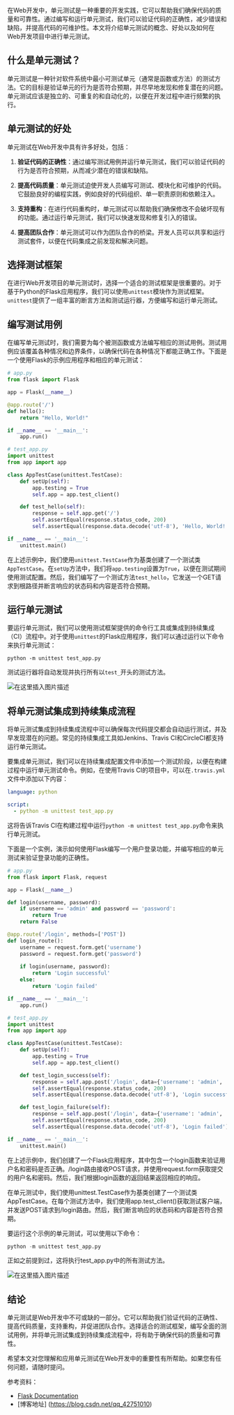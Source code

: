 在Web开发中，单元测试是一种重要的开发实践，它可以帮助我们确保代码的质量和可靠性。通过编写和运行单元测试，我们可以验证代码的正确性，减少错误和缺陷，并提高代码的可维护性。本文将介绍单元测试的概念、好处以及如何在Web开发项目中进行单元测试。

## 什么是单元测试？

单元测试是一种针对软件系统中最小可测试单元（通常是函数或方法）的测试方法。它的目标是验证单元的行为是否符合预期，并尽早地发现和修复潜在的问题。单元测试应该是独立的、可重复的和自动化的，以便在开发过程中进行频繁的执行。

## 单元测试的好处

单元测试在Web开发中具有许多好处，包括：

1. **验证代码的正确性**：通过编写测试用例并运行单元测试，我们可以验证代码的行为是否符合预期，从而减少潜在的错误和缺陷。

2. **提高代码质量**：单元测试迫使开发人员编写可测试、模块化和可维护的代码。它鼓励良好的编程实践，例如良好的代码组织、单一职责原则和依赖注入。

3. **支持重构**：在进行代码重构时，单元测试可以帮助我们确保修改不会破坏现有的功能。通过运行单元测试，我们可以快速发现和修复引入的错误。

4. **提高团队合作**：单元测试可以作为团队合作的桥梁。开发人员可以共享和运行测试套件，以便在代码集成之前发现和解决问题。

## 选择测试框架

在进行Web开发项目的单元测试时，选择一个适合的测试框架是很重要的。对于基于Python的Flask应用程序，我们可以使用`unittest`模块作为测试框架。`unittest`提供了一组丰富的断言方法和测试运行器，方便编写和运行单元测试。

## 编写测试用例

在编写单元测试时，我们需要为每个被测函数或方法编写相应的测试用例。测试用例应该覆盖各种情况和边界条件，以确保代码在各种情况下都能正确工作。下面是一个使用Flask的示例应用程序和相应的单元测试：

```python
# app.py
from flask import Flask

app = Flask(__name__)

@app.route('/')
def hello():
    return "Hello, World!"

if __name__ == '__main__':
    app.run()
```

```python
# test_app.py
import unittest
from app import app

class AppTestCase(unittest.TestCase):
    def setUp(self):
        app.testing = True
        self.app = app.test_client()

    def test_hello(self):
        response = self.app.get('/')
        self.assertEqual(response.status_code, 200)
        self.assertEqual(response.data.decode('utf-8'), 'Hello, World!')

if __name__ == '__main__':
    unittest.main()
```

在上述示例中，我们使用`unittest.TestCase`作为基类创建了一个测试类`AppTestCase`。在`setUp`方法中，我们将`app.testing`设置为`True`，以便在测试期间使用测试配置。然后，我们编写了一个测试方法`test_hello`，它发送一个GET请求到根路径并断言响应的状态码和内容是否符合预期。

## 运行单元测试

要运行单元测试，我们可以使用测试框架提供的命令行工具或集成到持续集成（CI）流程中。对于使用`unittest`的Flask应用程序，我们可以通过运行以下命令来执行单元测试：

```
python -m unittest test_app.py
```

测试运行器将自动发现并执行所有以`test_`开头的测试方法。

![在这里插入图片描述](https://img-blog.csdnimg.cn/direct/1df28002efe1431d89774e3f0b3be5d1.png)

## 将单元测试集成到持续集成流程

将单元测试集成到持续集成流程中可以确保每次代码提交都会自动运行测试，并及早发现潜在的问题。常见的持续集成工具如Jenkins、Travis CI和CircleCI都支持运行单元测试。

要集成单元测试，我们可以在持续集成配置文件中添加一个测试阶段，以便在构建过程中运行单元测试命令。例如，在使用Travis CI的项目中，可以在`.travis.yml`文件中添加以下内容：

```yaml
language: python

script:
  - python -m unittest test_app.py
```

这将告诉Travis CI在构建过程中运行`python -m unittest test_app.py`命令来执行单元测试。


下面是一个实例，演示如何使用Flask编写一个用户登录功能，并编写相应的单元测试来验证登录功能的正确性。

```python
# app.py
from flask import Flask, request

app = Flask(__name__)

def login(username, password):
    if username == 'admin' and password == 'password':
        return True
    return False

@app.route('/login', methods=['POST'])
def login_route():
    username = request.form.get('username')
    password = request.form.get('password')
    
    if login(username, password):
        return 'Login successful'
    else:
        return 'Login failed'

if __name__ == '__main__':
    app.run()

```

```python
# test_app.py
import unittest
from app import app

class AppTestCase(unittest.TestCase):
    def setUp(self):
        app.testing = True
        self.app = app.test_client()

    def test_login_success(self):
        response = self.app.post('/login', data={'username': 'admin', 'password': 'password'})
        self.assertEqual(response.status_code, 200)
        self.assertEqual(response.data.decode('utf-8'), 'Login successful')

    def test_login_failure(self):
        response = self.app.post('/login', data={'username': 'admin', 'password': 'wrong_password'})
        self.assertEqual(response.status_code, 200)
        self.assertEqual(response.data.decode('utf-8'), 'Login failed')

if __name__ == '__main__':
    unittest.main()

```

在上述示例中，我们创建了一个Flask应用程序，其中包含一个login函数来验证用户名和密码是否正确。/login路由接收POST请求，并使用request.form获取提交的用户名和密码。然后，我们根据login函数的返回结果返回相应的响应。

在单元测试中，我们使用unittest.TestCase作为基类创建了一个测试类AppTestCase。在每个测试方法中，我们使用app.test_client()获取测试客户端，并发送POST请求到/login路由。然后，我们断言响应的状态码和内容是否符合预期。

要运行这个示例的单元测试，可以使用以下命令：

```python
python -m unittest test_app.py
```
正如之前提到过，这将执行test_app.py中的所有测试方法。

![在这里插入图片描述](https://img-blog.csdnimg.cn/direct/41154ce4053d4ef2bc63eba2bc6764f4.png)


## 结论

单元测试是Web开发中不可或缺的一部分。它可以帮助我们验证代码的正确性、提高代码质量，支持重构，并促进团队合作。选择适合的测试框架，编写全面的测试用例，并将单元测试集成到持续集成流程中，将有助于确保代码的质量和可靠性。

希望本文对您理解和应用单元测试在Web开发中的重要性有所帮助。如果您有任何问题，请随时提问。

参考资料：
- [Flask Documentation](https://flask.palletsprojects.com/)
- [博客地址] (https://blog.csdn.net/qq_42751010)